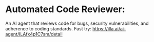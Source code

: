 # Automated Code Reviewer:
An AI agent that reviews code for bugs, security vulnerabilities, and adherence to coding standards.
Fast try: https://illa.ai/ai-agent/ILAfx4p1C7sm/detail
